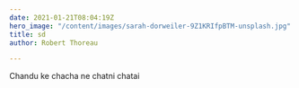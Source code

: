 ```yaml
---
date: 2021-01-21T08:04:19Z
hero_image: "/content/images/sarah-dorweiler-9Z1KRIfpBTM-unsplash.jpg"
title: sd
author: Robert Thoreau

---
```

Chandu ke chacha ne chatni chatai